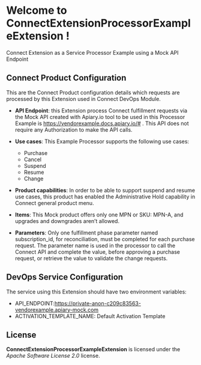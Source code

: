 # Welcome to ConnectExtensionProcessorExampleExtension !


Connect Extension as a Service Processor Example using a Mock API Endpoint 


## Connect Product Configuration
This are the Connect Product configuration details  which requests are processed by this Extension used in Connect DevOps Module.
* **API Endpoint**: this Extension process Connect fulfillment requests via the Mock API created with Apiary.io tool to be used in this Processor Example
is https://vendorexample.docs.apiary.io/# . This API does not require any Authorization
to make the API calls.

* **Use cases**:
This Example Processor supports the following use cases:
    * Purchase
    * Cancel
    * Suspend
    * Resume
    * Change

* **Product capabilities**: In order to be able to support suspend and resume use cases, this product has enabled
the Administrative Hold capability in Connect general product menu.

* **Items**: This Mock product offers only one MPN or SKU: MPN-A, and upgrades and downgrades
aren’t allowed.

* **Parameters**: Only one fulfillment phase parameter named subscription_id, for reconciliation, must be
completed for each purchase request.
The parameter name is used in the processor to call the Connect API and complete the
value, before approving a purchase request, or retrieve the value to validate the change
requests.

## DevOps Service Configuration
The service using this  Extension should have two environment variables:
* API_ENDPOINT:https://private-anon-c209c83563-vendorexample.apiary-mock.com
* ACTIVATION_TEMPLATE_NAME: Default Activation Template

## License

**ConnectExtensionProcessorExampleExtension** is licensed under the *Apache Software License 2.0* license.

